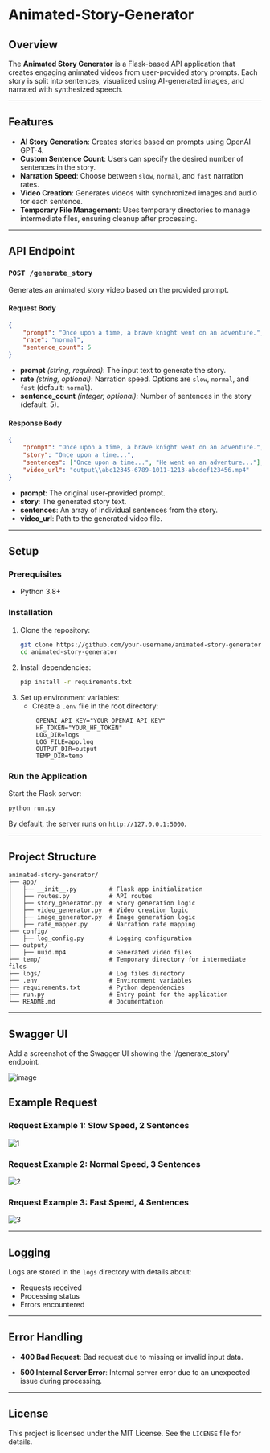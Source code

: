 # Animated-Story-Generator

## Overview
The **Animated Story Generator** is a Flask-based API application that creates engaging animated videos from user-provided story prompts. Each story is split into sentences, visualized using AI-generated images, and narrated with synthesized speech.

---

## Features
- **AI Story Generation**: Creates stories based on prompts using OpenAI GPT-4.
- **Custom Sentence Count**: Users can specify the desired number of sentences in the story.
- **Narration Speed**: Choose between `slow`, `normal`, and `fast` narration rates.
- **Video Creation**: Generates videos with synchronized images and audio for each sentence.
- **Temporary File Management**: Uses temporary directories to manage intermediate files, ensuring cleanup after processing.

---

## API Endpoint
### `POST /generate_story`
Generates an animated story video based on the provided prompt.

#### Request Body
```json
{
    "prompt": "Once upon a time, a brave knight went on an adventure.",
    "rate": "normal",
    "sentence_count": 5
}
```
- **prompt** *(string, required)*: The input text to generate the story.
- **rate** *(string, optional)*: Narration speed. Options are `slow`, `normal`, and `fast` (default: `normal`).
- **sentence_count** *(integer, optional)*: Number of sentences in the story (default: 5).

#### Response Body
```json
{
    "prompt": "Once upon a time, a brave knight went on an adventure.",
    "story": "Once upon a time...",
    "sentences": ["Once upon a time...", "He went on an adventure..."],
    "video_url": "output\\abc12345-6789-1011-1213-abcdef123456.mp4"
}
```
- **prompt**: The original user-provided prompt.
- **story**: The generated story text.
- **sentences**: An array of individual sentences from the story.
- **video_url**: Path to the generated video file.

---

## Setup
### Prerequisites
- Python 3.8+

### Installation
1. Clone the repository:
   ```bash
   git clone https://github.com/your-username/animated-story-generator.git
   cd animated-story-generator
   ```
2. Install dependencies:
   ```bash
   pip install -r requirements.txt
   ```
3. Set up environment variables:
   - Create a `.env` file in the root directory:
     ```env
      OPENAI_API_KEY="YOUR_OPENAI_API_KEY"
      HF_TOKEN="YOUR_HF_TOKEN"
      LOG_DIR=logs
      LOG_FILE=app.log
      OUTPUT_DIR=output
      TEMP_DIR=temp
     ```

### Run the Application
Start the Flask server:
```bash
python run.py
```
By default, the server runs on `http://127.0.0.1:5000`.

---

## Project Structure
```
animated-story-generator/
├── app/
│   ├── __init__.py         # Flask app initialization
│   ├── routes.py           # API routes
│   ├── story_generator.py  # Story generation logic
│   ├── video_generator.py  # Video creation logic
│   ├── image_generator.py  # Image generation logic
│   ├── rate_mapper.py      # Narration rate mapping
├── config/
│   ├── log_config.py       # Logging configuration
├── output/
│   ├── uuid.mp4            # Generated video files
├── temp/                   # Temporary directory for intermediate files
├── logs/                   # Log files directory
├── .env                    # Environment variables
├── requirements.txt        # Python dependencies
├── run.py                  # Entry point for the application
└── README.md               # Documentation
```

---

## Swagger UI

Add a screenshot of the Swagger UI showing the '/generate_story' endpoint.

![image](https://github.com/user-attachments/assets/4d7e4cfe-15c5-4bb1-abbc-ddbcfdb28cac)

## Example Request

### Request Example 1: Slow Speed, 2 Sentences

![1](https://github.com/user-attachments/assets/1616c917-c5ae-48cf-9032-387d68fdd550)

### Request Example 2: Normal Speed, 3 Sentences

![2](https://github.com/user-attachments/assets/7f2a2212-9a56-4083-9998-460e8c3c104b)

### Request Example 3: Fast Speed, 4 Sentences

![3](https://github.com/user-attachments/assets/47781276-895a-45f4-bc1e-892720674eea)

---

## Logging
Logs are stored in the `logs` directory with details about:
- Requests received
- Processing status
- Errors encountered

---

## Error Handling
- **400 Bad Request**: Bad request due to missing or invalid input data.

- **500 Internal Server Error**: 	Internal server error due to an unexpected issue during processing.

---

## License
This project is licensed under the MIT License. See the `LICENSE` file for details.

